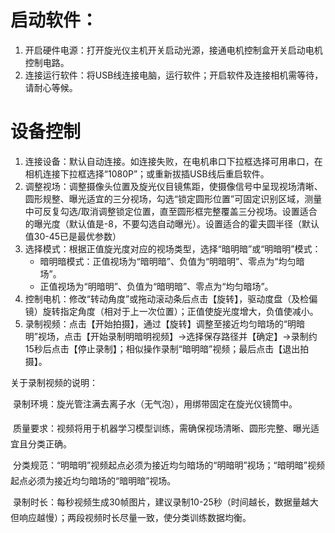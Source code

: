 # 启动软件：

1. 开启硬件电源：打开旋光仪主机开关启动光源，接通电机控制盒开关启动电机控制电路。
2. 连接运行软件：将USB线连接电脑，运行软件；开启软件及连接相机需等待，请耐心等候。

# 设备控制

1. 连接设备：默认自动连接。如连接失败，在电机串口下拉框选择可用串口，在相机连接下拉框选择“1080P”；或重新拔插USB线后重启软件。
2. 调整视场：调整摄像头位置及旋光仪目镜焦距，使摄像信号中呈现视场清晰、圆形规整、曝光适宜的三分视场，勾选“锁定圆形位置”可固定识别区域，测量中可反复勾选/取消调整锁定位置，直至圆形框完整覆盖三分视场。设置适合的曝光度（默认值是-8，不要勾选自动曝光）。设置适合的霍夫圆半径（默认值30-45已是最优参数）
3. 选择模式：根据正值旋光度对应的视场类型，选择“暗明暗”或“明暗明”模式：
	- 暗明暗模式​​：正值视场为“暗明暗”、负值为“明暗明”、零点为“均匀暗场”。
	- ​​正值视场为“明暗明”、负值为“暗明暗”、零点为“均匀暗场”。
4. 控制电机：修改“转动角度”或拖动滚动条后点击【旋转】，驱动度盘（及检偏镜）旋转指定角度（相对于上一次位置）；正值使旋光度增大，负值使减小。
5. 录制视频：点击【开始拍摄】，通过【旋转】调整至接近均匀暗场的“明暗明”视场，点击【开始录制明暗明视频】→选择保存路径并【确定】→录制约15秒后点击【停止录制】；相似操作录制“暗明暗”视频；最后点击【退出拍摄】。

关于录制视频的说明：

 录制环境：旋光管注满去离子水（无气泡），用绑带固定在旋光仪镜筒中。

 质量要求：视频将用于机器学习模型训练，需确保视场清晰、圆形完整、曝光适宜且分类正确。

 分类规范：“明暗明”视频起点必须为接近均匀暗场的“明暗明”视场；“暗明暗”视频起点必须为接近均匀暗场的“暗明暗”视场。

 录制时长：每秒视频生成30帧图片，建议录制10-25秒（时间越长，数据量越大但响应越慢）；两段视频时长尽量一致，使分类训练数据均衡。